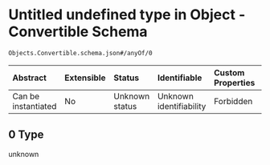 # Untitled undefined type in Object - Convertible Schema

```txt
Objects.Convertible.schema.json#/anyOf/0
```

| Abstract            | Extensible | Status         | Identifiable            | Custom Properties | Additional Properties | Access Restrictions | Defined In                                                                                    |
| :------------------ | :--------- | :------------- | :---------------------- | :---------------- | :-------------------- | :------------------ | :-------------------------------------------------------------------------------------------- |
| Can be instantiated | No         | Unknown status | Unknown identifiability | Forbidden         | Allowed               | none                | [Convertible.schema.json\*](../schema/objects/Convertible.schema.json "open original schema") |

## 0 Type

unknown
